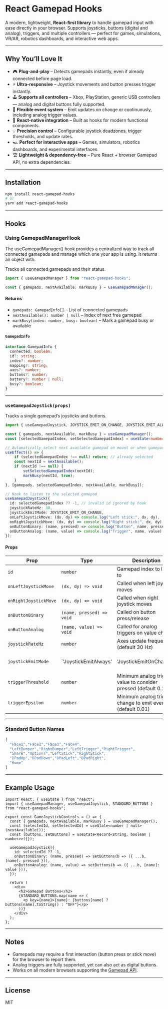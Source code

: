 # React Gamepad Hooks

A modern, lightweight, **React-first library** to handle gamepad input with ease directly in your browser.
Supports joysticks, buttons (digital and analog), triggers, and multiple controllers — perfect for games, simulations, VR/AR, robotics dashboards, and interactive web apps.

---

## Why You’ll Love It

* 🎮 **Plug-and-play** – Detects gamepads instantly, even if already connected before page load.
* ⚡ **Ultra-responsive** – Joystick movements and button presses trigger instantly.
* 🕹️ **Supports all controllers** – Xbox, PlayStation, generic USB controllers — analog and digital buttons fully supported.
* 🔄 **Flexible event system** – Emit updates on change or continuously, including analog trigger values.
* 🧩 **React-native integration** – Built as hooks for modern functional components.
* 💡 **Precision control** – Configurable joystick deadzones, trigger thresholds, and update rates.
* 🏎️ **Perfect for interactive apps** – Games, simulators, robotics dashboards, and experimental interfaces.
* 🏆 **Lightweight & dependency-free** – Pure React + browser Gamepad API, no extra dependencies.

---

## Installation

```bash
npm install react-gamepad-hooks
# or
yarn add react-gamepad-hooks
```

---

## Hooks

### Using GamepadManagerHook

The useGamepadManager() hook provides a centralized way to track all connected gamepads and manage which one your app is using. It returns an object with:

Tracks all connected gamepads and their status.

```ts
import { useGamepadManager } from "react-gamepad-hooks";

const { gamepads, nextAvailable, markBusy } = useGamepadManager();
```

#### Returns

* `gamepads: GamepadInfo[]` – List of connected gamepads
* `nextAvailable(): number | null` – Index of next free gamepad
* `markBusy(index: number, busy: boolean)` – Mark a gamepad busy or available

#### `GamepadInfo`

```ts
interface GamepadInfo {
  connected: boolean;
  id?: string;
  index?: number;
  mapping?: string;
  axes?: number;
  buttons?: number;
  battery?: number | null;
  busy?: boolean;
}
```

---

### `useGamepadJoystick(props)`

Tracks a single gamepad’s joysticks and buttons.

```ts
import { useGamepadJoystick, JOYSTICK_EMIT_ON_CHANGE, JOYSTICK_EMIT_ALWAYS } from "react-gamepad-hooks";

const { gamepads, nextAvailable, markBusy } = useGamepadManager();
const [selectedGamepadIndex, setSelectedGamepadIndex] = useState<number | null>(null);

// Automatically select next available gamepad on mount or when gamepads list changes
useEffect(() => {
    if (selectedGamepadIndex !== null) return; // already selected
    const nextId = nextAvailable();
    if (nextId !== null) {
        setSelectedGamepadIndex(nextId);
        markBusy(nextId, true);
    }
}, [gamepads, selectedGamepadIndex, nextAvailable, markBusy]);

// Hook to listen to the selected gamepad
useGamepadJoystick({
  id: selectedGamepadIndex ?? -1, // invalid id ignored by hook
  joystickRateHz: 30,
  joystickEmitMode: JOYSTICK_EMIT_ON_CHANGE,
  onLeftJoystickMove: (dx, dy) => console.log("Left stick:", dx, dy),
  onRightJoystickMove: (dx, dy) => console.log("Right stick:", dx, dy),
  onButtonBinary: (name, pressed) => console.log("Button", name, pressed),
  onButtonAnalog: (name, value) => console.log("Trigger", name, value)
});
```

#### Props

| Prop                  | Type                      | Description                                                    |                     |
| --------------------- | ------------------------- | -------------------------------------------------------------- | ------------------- |
| `id`                  | `number`                  | Gamepad index to listen to                                     |                     |
| `onLeftJoystickMove`  | `(dx, dy) => void`        | Called when left joystick moves                                |                     |
| `onRightJoystickMove` | `(dx, dy) => void`        | Called when right joystick moves                               |                     |
| `onButtonBinary`      | `(name, pressed) => void` | Called on button press/release                                 |                     |
| `onButtonAnalog`      | `(name, value) => void`   | Called for analog triggers on value change                     |                     |
| `joystickRateHz`      | `number`                  | Axes update frequency (default 30 Hz)                          |                     |
| `joystickEmitMode`    | `'JoystickEmitAlways'     | 'JoystickEmitOnChange'`                                        | Event emission mode |
| `triggerThreshold`    | `number`                  | Minimum analog trigger value to consider pressed (default 0.1) |                     |
| `triggerEpsilon`      | `number`                  | Minimum analog trigger change to emit event (default 0.01)     |                     |

---

### Standard Button Names

```ts
[
  "Face1","Face2","Face3","Face4",
  "LeftBumper","RightBumper","LeftTrigger","RightTrigger",
  "Share","Options","LeftStick","RightStick",
  "DPadUp","DPadDown","DPadLeft","DPadRight",
  "Home"
]
```

---

## Example Usage

```tsx
import React, { useState } from "react";
import { useGamepadManager, useGamepadJoystick, STANDARD_BUTTONS } from "react-gamepad-hooks";

export const GameJoystickControls = () => {
  const { gamepads, nextAvailable, markBusy } = useGamepadManager();
  const [selectedId, setSelectedId] = useState<number | null>(nextAvailable());
  const [buttons, setButtons] = useState<Record<string, boolean | number>>({});

  useGamepadJoystick({
    id: selectedId ?? -1,
    onButtonBinary: (name, pressed) => setButtons(b => ({ ...b, [name]: pressed })),
    onButtonAnalog: (name, value) => setButtons(b => ({ ...b, [name]: value })),
  });

  return (
    <div>
      <h2>Gamepad Buttons</h2>
      {STANDARD_BUTTONS.map(name => (
        <p key={name}>{name}: {buttons[name] ? buttons[name].toString() : "OFF"}</p>
      ))}
    </div>
  );
};
```

---

## Notes

* Gamepads may require a first interaction (button press or stick move) for the browser to report them.
* Analog triggers are fully supported, yet can also act as digital buttons.
* Works on all modern browsers supporting the [Gamepad API](https://developer.mozilla.org/en-US/docs/Web/API/Gamepad_API).

---

## License

MIT
